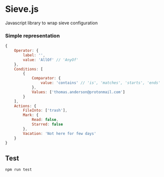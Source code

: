 # Sieve.js

Javascript library to wrap sieve configuration

### Simple representation

```js
{
    Operator: {
        label: '',
        value: 'AllOf' // 'AnyOf'
    },
    Conditions: [
        {
            Comparator: {
                value: 'contains' // 'is', 'matches', 'starts', 'ends'
            },
            Values: ['thomas.anderson@protonmail.com']
        }
    ],
    Actions: {
        FileInto: ['trash'],
        Mark: {
            Read: false,
            Starred: false
        },
        Vacation: 'Not here for few days'
    }
}
```

## Test

`npm run test`
